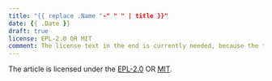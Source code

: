 ```yaml
---
title: "{{ replace .Name "-" " " | title }}"
date: {{ .Date }}
draft: true
license: EPL-2.0 OR MIT
comment: The license text in the end is currently needed, because the theme does not support license metadata.
---
```


The article is licensed under the [EPL-2.0](http://splitcells.net/net/splitcells/network/legal/licenses/EPL-2.0.txt)
OR [MIT](http://splitcells.net/net/splitcells/network/legal/licenses/MIT.txt).